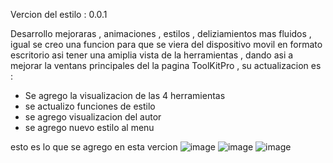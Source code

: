 Vercion del estilo : 0.0.1

Desarrollo mejoraras , animaciones , estilos , deliziamientos mas fluidos , igual se creo una funcion para que se viera del dispositivo movil en formato escritorio asi tener una amiplia vista de la herramientas , dando asi a mejorar la ventans principales del la pagina ToolKitPro , su actualizacion es :

- Se agrego la visualizacion de las 4 herramientas
- se actualizo funciones de estilo
- se agrego visualizacion del autor 
- se agrego nuevo estilo al menu 

esto es lo que se agrego en esta vercion 
![image](https://github.com/AvastrOficial/ToolApiKeys/assets/91764815/66d4965e-7ce6-4b5a-8821-39c5e14dc8ba)
![image](https://github.com/AvastrOficial/ToolApiKeys/assets/91764815/0d24aaff-c6e1-4563-b554-b70aded51877)
![image](https://github.com/AvastrOficial/ToolApiKeys/assets/91764815/00f40301-5efd-446f-9199-52b9592caaca)
